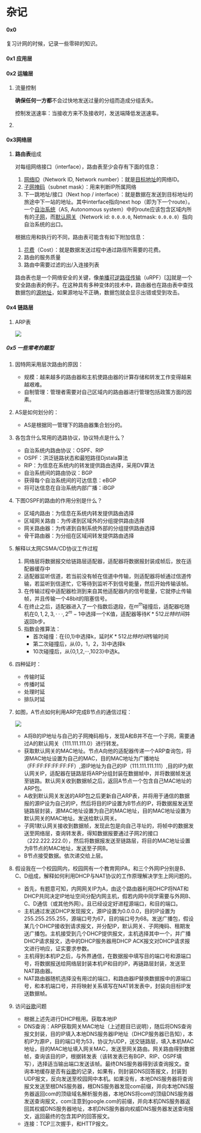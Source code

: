 # 杂记

#### 0x0

复习计网的时候，记录一些零碎的知识。

#### 0x1 应用层

#### 0x2 运输层

1. 流量控制

   **确保任何一方都**不会过快地发送过量的分组而造成分组丢失。

   控制发送速率：当接收方来不及接收时，发送端降低发送速率。 

2. 

#### 0x3网络层

1. **路由表**组成

   对每组网络接口（interface），路由表至少会存有下面的信息：

   1. [网络ID](https://zh.wikipedia.org/w/index.php?title=网络ID&action=edit&redlink=1)（Network ID, Network number）：就是[目标地址](https://zh.wikipedia.org/w/index.php?title=目标地址&action=edit&redlink=1)的网络ID。
   2. [子网掩码](https://zh.wikipedia.org/wiki/子网掩码)（subnet mask）：用来判断IP所属网络
   3. 下一跳地址/接口（Next hop / interface）：就是数据在发送到目标地址的旅途中下一站的地址。其中interface指向next hop（即为下一个route）。一个[自治系统](https://zh.wikipedia.org/wiki/自治系统_(互联网))（AS, Autonomous system）中的route应该包含区域内所有的[子网](https://zh.wikipedia.org/wiki/子網路)，而[默认网关](https://zh.wikipedia.org/wiki/默认网关)（Network id: `0.0.0.0`, Netmask: `0.0.0.0`）指向自治系统的出口。

   根据应用和执行的不同，路由表可能含有如下附加信息：

   1. [花费](https://zh.wikipedia.org/w/index.php?title=花费&action=edit&redlink=1)（Cost）：就是数据发送过程中通过路径所需要的花费。
   2. 路由的服务质量
   3. 路由中需要过滤的出/入连接列表

   路由表也是一个网络安全的关键，像[单播可逆路径传输](https://zh.wikipedia.org/w/index.php?title=单播可逆路径传输&action=edit&redlink=1)（uRPF）[[3\]](https://zh.wikipedia.org/zh-sg/路由表#cite_note-3)就是一个安全路由表的例子。在这种具有多种变体的技术中，路由器也在路由表中查找数据包的[源地址](https://zh.wikipedia.org/w/index.php?title=源地址&action=edit&redlink=1)，如果源地址不正确，数据包就会显示出错或受到攻击。

#### 0x4 链路层

1. ARP表

   ![](https://i.loli.net/2019/11/27/EuQUXHAfBa6S2sL.png)

##### 0x5 一些常考的题型

1. 因特网采用层次路由的原因：

   - 规模：越来越多的路由器和主机使路由器的计算存储和转发工作变得越来越艰难。
   - 自制管理：管理者需要对自己区域内的路由器进行管理包括政策方面的因素。

2. AS是如何划分的：

   - AS是根据同一管理下的路由器集合划分的。

3. 各包含什么常用的选路协议，协议特点是什么？

   - 自治系统内路由协议：OSPF、RIP
   - OSPF：洪泛链路状态和最短路径Djstala算法
   - RIP：为信息在系统内的转发提供路由选择，采用DV算法
   - 自治系统间的路由协议：BGP
   - 获得每个自治系统间的可达信息：eBGP
   - 将可达信息在自治系统内部广播：iBGP

4. 下图OSPF的路由的作用分别是什么？

   - 区域内路由：为信息在系统内转发提供路由选择
   - 区域网关路由：为传递到区域外的分组提供路由选择
   - 网关路由器：为传递到自制系统外部的分组提供路由选择
   - 骨干路由器：为分组在区域间转发提供路由选择

5. 解释以太网CSMA/CD协议工作过程

   1. 网络层将数据报交给链路层适配器，适配器将数据报封装成帧后，放在适配器缓存中
   2. 适配器监听信道，若当前没有帧在信道中传输，则适配器将帧通过信道传输，若监听到信道忙，它等待到监听不到信号能量，然后开始传输该帧。
   3. 在传输过程中适配器检测到来自其他适配器内的信号能量，它就停止传输帧，并且传输一个48bit的阻塞信号。
   4. 在终止之后，适配器进入了一个指数后退段，在$m^{th}$碰撞后，适配器吃随机在${0,1,2,3,···,2^m-1}$中选择一个K值，适配器等待$K*512比特时间$并返回b步。
   5. 指数会推算法：
      - 首次碰撞：在{0,1}中选择k，延时$K*512比特时间$传输时间
      - 第二次碰撞后，从{0，1，2，3}中选择k
      - 10次碰撞后，从{0,1,2,···,1023}中选k。

6. 四种延时：

   - 传输时延
   - 传播时延
   - 处理时延
   - 排队时延

7. 如图，A节点如何利用ARP完成B节点的通信过程：

   ![](https://i.loli.net/2019/11/28/vMtrwSg2WYFIGBh.png)

   - A将B的IP地址与自己的子网掩码相与，发现A和B并不在一个子网，需要通过A的默认网关（111.111.111.0）进行转发。
   - 获取默认网关的MAC地址。节点A向他的适配器传递一个ARP查询包，将源MAC地址设置为自己的MAC，目的MAC地址为广播地址（FF:FF:FF:FF:FF:FF）,源IP地址为自己的IP（111.111.111.111）,目的IP为默认网关IP，适配器在链路层将ARP分组封装在数据帧中，并将数据帧发送至链路。默认网关收到数据帧之后，返回A节点一个包含自己MAC地址的ARP包。
   - A收到默认网关发送的ARP包之后更新自己ARP表，并将用于通信的数据报的源IP设为自己的IP，然后将目的IP设置为B节点的IP，将数据报发送至链路层封装，源MAC地址设置为自己的MAC地址，目的MAC地址设置为默认网关的MAC地址。发送给默认网关。
   - 子网1默认网关接收到数据帧，发现此包是向自己寻址的，将帧中的数据发送至网络层，查询转发表，得知数据报要通过子网2的接口（222.222.222.0），然后将数据报发送至链路层，将目的MAC地址设置为B节点的MAC地址，发送至子网B。
   - B节点接受数据。依次递交给上层。

8. 假设我在一个校园网内，校园网有一个教育网IPA，和三个外网IP分别是B、C、D组成，解释如何利用DHCP与NAT协议的工作原理解决学生上网问题的。

   - 首先，有题意可知，内网网关IP为A，由这个路由器利用DHCP将NAT和DHCP共同决定IP地址空间分配内网主机，假若内网中同学需要与外网B、C、D通信（或其他外网）。且已经设定好进程源端口，和目的端口。
   - 主机通过发送DHCP发现报文，源IP设置为0.0.0.0，目的IP设置为255.255.255.255，源端口号为67，目的端口号为68。发送广播包，假设某几个DHCP接收到请求报文，并分配IP，默认网关、子网掩码、租期发送广播包。主机接受到几个DHCP提供报文，主机选择其中一个，并广播DHCP请求报文，选中的DHCP服务器用DHCP ACK报文对DHCP请求报文进行响应，证实要求参数。
   - 主机得到本机IP之后，与外界通信，在数据报中填写目的端口号和源端口号，将数据报送给网络层封装本机IP和目的IP，再链路层封装，发送至NAT路由器。
   - NAT路由器随机选择没有用过的端口，和路由器IP替换数据报中的源端口号，和本机端口号，并将映射关系填写在NAT转发表中，封装向目标IP发送数据帧。

9. 访问[谷歌](www.google.com)问题

   - 根据上述先进行DHCP租用。获取本地IP
   - DNS查询：ARP获取网关MAC地址（上述题目已说明），随后将DNS查询报文封装，目的IP填入本地DNS服务器IP地址（DHCP服务器已告知），本机IP为源IP，目的端口号为53，协议为UDP，送交链路层，填入本机MAC地址，目的MAC地址填入网关MAC，发送至网关路由。网关路由得到数据帧，查询该目的IP，根据转发表（该转发表已有BGP、RIP、OSPF填写），选择适当输出端口发送该帧。最终DNS服务器得到该查询报文。查询本地缓存是否有[谷歌](www.google.com)的记录，如果有，则封装DNS回答报文，封装到UDP报文，反向发送至校园网中本机。如果没有，本地DNS服务器将查询报文发送至根DNS服务器，根DNS服务器发现com前缀，并向本地DNS服务器返回com的顶级域名解析服务器，本地DNS将com的顶级DNS服务器发送查询报文，com注意到google.com的前缀，并向本机DNS服务器返回其权威DNS服务器地址，本机DNS服务器向权威DNS服务器发送查询报文，返回最终的包含其IP的回答报文。
   - 连接：TCP三次握手，和HTTP报文。

